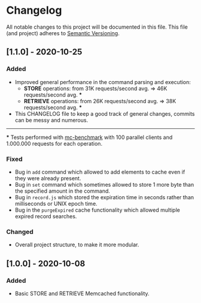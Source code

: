 # Changelog
All notable changes to this project will be documented in this file. This file (and project) adheres to [Semantic Versioning](https://semver.org/spec/v2.0.0.html).

## [1.1.0] - 2020-10-25
### Added
- Improved general performance in the command parsing and execution: 
  - **STORE** operations: from 31K requests/second avg. => 46K requests/second avg. **\***
  - **RETRIEVE** operations: from 26K requests/second avg. => 38K requests/second avg. **\***
- This CHANGELOG file to keep a good track of general changes, commits can be messy and numerous.

---
**\*** Tests performed with [mc-benchmark](https://github.com/antirez/mc-benchmark) with 100 parallel clients and 1.000.000 requests for each operation.

### Fixed
- Bug in `add` command which allowed to add elements to cache even if they were already present.
- Bug in `set` command which sometimes allowed to store 1 more byte than the specified amount in the command.
- Bug in `record.js` which stored the expiration time in seconds rather than milliseconds or UNIX epoch time.
- Bug in the `purgeExpired` cache functionality which allowed multiple expired record searches.

### Changed
- Overall project structure, to make it more modular.

## [1.0.0] - 2020-10-08
### Added
- Basic STORE and RETRIEVE Memcached functionality.